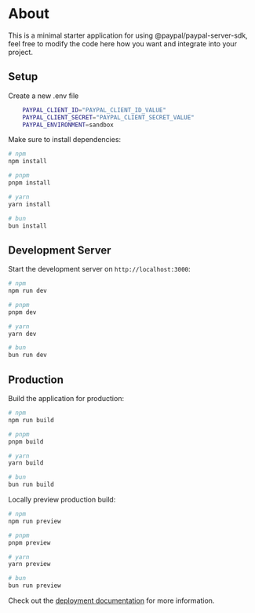 # About

This is a minimal starter application for using @paypal/paypal-server-sdk, feel free to modify the code here how you want and integrate into your project.

## Setup

Create a new .env file

```bash
    PAYPAL_CLIENT_ID="PAYPAL_CLIENT_ID_VALUE"
    PAYPAL_CLIENT_SECRET="PAYPAL_CLIENT_SECRET_VALUE"
    PAYPAL_ENVIRONMENT=sandbox
```

Make sure to install dependencies:

```bash
# npm
npm install

# pnpm
pnpm install

# yarn
yarn install

# bun
bun install
```

## Development Server

Start the development server on `http://localhost:3000`:

```bash
# npm
npm run dev

# pnpm
pnpm dev

# yarn
yarn dev

# bun
bun run dev
```

## Production

Build the application for production:

```bash
# npm
npm run build

# pnpm
pnpm build

# yarn
yarn build

# bun
bun run build
```

Locally preview production build:

```bash
# npm
npm run preview

# pnpm
pnpm preview

# yarn
yarn preview

# bun
bun run preview
```

Check out the [deployment documentation](https://nuxt.com/docs/getting-started/deployment) for more information.
